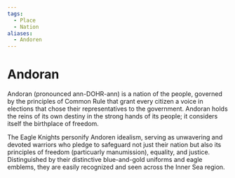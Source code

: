 ```yaml
---
tags:
  - Place
  - Nation
aliases:
  - Andoren
---
```

# Andoran
Andoran (pronounced ann-DOHR-ann) is a nation of the people, governed by the principles of Common Rule that grant every citizen a voice in elections that chose their representatives to the government. Andoran holds the reins of its own destiny in the strong hands of its people; it considers itself the birthplace of freedom.

The Eagle Knights personify Andoren idealism, serving as unwavering and devoted warriors who pledge to safeguard not just their nation but also its principles of freedom (particuarly manumission), equality, and justice. Distinguished by their distinctive blue-and-gold uniforms and eagle emblems, they are easily recognized and seen across the Inner Sea region.